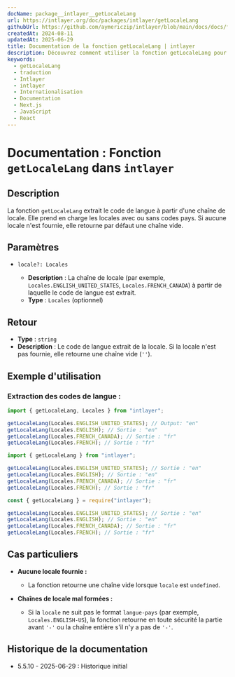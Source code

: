 ```yaml
---
docName: package__intlayer__getLocaleLang
url: https://intlayer.org/doc/packages/intlayer/getLocaleLang
githubUrl: https://github.com/aymericzip/intlayer/blob/main/docs/docs/fr/packages/intlayer/getLocaleLang.md
createdAt: 2024-08-11
updatedAt: 2025-06-29
title: Documentation de la fonction getLocaleLang | intlayer
description: Découvrez comment utiliser la fonction getLocaleLang pour le package intlayer
keywords:
  - getLocaleLang
  - traduction
  - Intlayer
  - intlayer
  - Internationalisation
  - Documentation
  - Next.js
  - JavaScript
  - React
---
```


# Documentation : Fonction `getLocaleLang` dans `intlayer`

## Description

La fonction `getLocaleLang` extrait le code de langue à partir d'une chaîne de locale. Elle prend en charge les locales avec ou sans codes pays. Si aucune locale n'est fournie, elle retourne par défaut une chaîne vide.

## Paramètres

- `locale?: Locales`

  - **Description** : La chaîne de locale (par exemple, `Locales.ENGLISH_UNITED_STATES`, `Locales.FRENCH_CANADA`) à partir de laquelle le code de langue est extrait.
  - **Type** : `Locales` (optionnel)

## Retour

- **Type** : `string`
- **Description** : Le code de langue extrait de la locale. Si la locale n'est pas fournie, elle retourne une chaîne vide (`''`).

## Exemple d'utilisation

### Extraction des codes de langue :

```typescript codeFormat="typescript"
import { getLocaleLang, Locales } from "intlayer";

getLocaleLang(Locales.ENGLISH_UNITED_STATES); // Output: "en"
getLocaleLang(Locales.ENGLISH); // Sortie : "en"
getLocaleLang(Locales.FRENCH_CANADA); // Sortie : "fr"
getLocaleLang(Locales.FRENCH); // Sortie : "fr"
```

```javascript codeFormat="esm"
import { getLocaleLang } from "intlayer";

getLocaleLang(Locales.ENGLISH_UNITED_STATES); // Sortie : "en"
getLocaleLang(Locales.ENGLISH); // Sortie : "en"
getLocaleLang(Locales.FRENCH_CANADA); // Sortie : "fr"
getLocaleLang(Locales.FRENCH); // Sortie : "fr"
```

```javascript codeFormat="commonjs"
const { getLocaleLang } = require("intlayer");

getLocaleLang(Locales.ENGLISH_UNITED_STATES); // Sortie : "en"
getLocaleLang(Locales.ENGLISH); // Sortie : "en"
getLocaleLang(Locales.FRENCH_CANADA); // Sortie : "fr"
getLocaleLang(Locales.FRENCH); // Sortie : "fr"
```

## Cas particuliers

- **Aucune locale fournie :**

  - La fonction retourne une chaîne vide lorsque `locale` est `undefined`.

- **Chaînes de locale mal formées :**
  - Si la `locale` ne suit pas le format `langue-pays` (par exemple, `Locales.ENGLISH-US`), la fonction retourne en toute sécurité la partie avant `'-'` ou la chaîne entière s'il n'y a pas de `'-'`.

## Historique de la documentation

- 5.5.10 - 2025-06-29 : Historique initial
